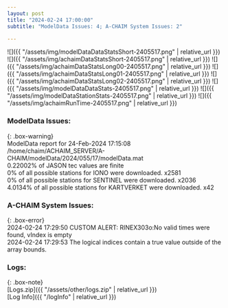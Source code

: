 ```yaml
---
layout: post
title: "2024-02-24 17:00:00"
subtitle: "ModelData Issues: 4; A-CHAIM System Issues: 2"

---
```


![]({{ "/assets/img/modelDataDataStatsShort-2405517.png" | relative_url }})
![]({{ "/assets/img/achaimDataStatsShort-2405517.png" | relative_url }})
![]({{ "/assets/img/achaimDataStatsLong00-2405517.png" | relative_url }})
![]({{ "/assets/img/achaimDataStatsLong01-2405517.png" | relative_url }})
![]({{ "/assets/img/achaimDataStatsLong02-2405517.png" | relative_url }})
![]({{ "/assets/img/modelDataDataStats-2405517.png" | relative_url }})
![]({{ "/assets/img/modelDataStationStats-2405517.png" | relative_url }})
![]({{ "/assets/img/achaimRunTime-2405517.png" | relative_url }})


### ModelData Issues:  
  
{: .box-warning}  
 ModelData report for 24-Feb-2024 17:15:08   
 /home/chaim/ACHAIM_SERVER/A-CHAIM/modelData/2024/055/17/modelData.mat   
 0.22002% of JASON tec values are finite   
 0% of all possible stations for IONO were downloaded. x2581   
 0% of all possible stations for SENTINEL were downloaded. x2036   
 4.0134% of all possible stations for KARTVERKET were downloaded. x42   
  
### A-CHAIM System Issues:  
  
{: .box-error}  
2024-02-24 17:29:50 CUSTOM ALERT: RINEX303o:No valid times were found, vIndex is empty  
2024-02-24 17:29:53 The logical indices contain a true value outside of the array bounds.  

### Logs:  
  
{: .box-note}  
[Logs.zip]({{ "/assets/other/logs.zip" | relative_url }})  
[Log Info]({{ "/logInfo" | relative_url }})  
